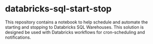 # databricks-sql-start-stop

This repository contains a notebook to help schedule and automate the starting and stopping to Databricks SQL Warehouses. This solution is designed be used with Databricks workflows for cron-scheduling and notifications.
